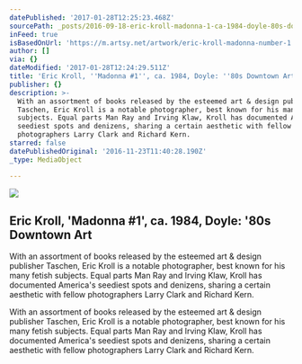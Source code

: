 ```yaml
---
datePublished: '2017-01-28T12:25:23.468Z'
sourcePath: _posts/2016-09-18-eric-kroll-madonna-1-ca-1984-doyle-80s-downtown-art.md
inFeed: true
isBasedOnUrl: 'https://m.artsy.net/artwork/eric-kroll-madonna-number-1'
author: []
via: {}
dateModified: '2017-01-28T12:24:29.511Z'
title: 'Eric Kroll, ''Madonna #1'', ca. 1984, Doyle: ''80s Downtown Art '
publisher: {}
description: >-
  With an assortment of books released by the esteemed art & design publisher
  Taschen, Eric Kroll is a notable photographer, best known for his many fetish
  subjects. Equal parts Man Ray and Irving Klaw, Kroll has documented America's
  seediest spots and denizens, sharing a certain aesthetic with fellow
  photographers Larry Clark and Richard Kern.
starred: false
datePublishedOriginal: '2016-11-23T11:40:28.190Z'
_type: MediaObject

---
```

<article style=""><img src="https://imgflo.herokuapp.com/graph/2b2431f8e7ba7b0/7ae78bb21e3f7a95cc6ea68d814fd509/noop.jpg?input=https%3A%2F%2Fd32dm0rphc51dk.cloudfront.net%2FE_3juiVgMFq9vUrBIeIjHg%2Fnormalized.jpg" /><h1>Eric Kroll, 'Madonna #1', ca. 1984, Doyle: '80s Downtown Art </h1><p>With an assortment of books released by the esteemed art &amp; design publisher Taschen, Eric Kroll is a notable photographer, best known for his many fetish subjects. Equal parts Man Ray and Irving Klaw, Kroll has documented America's seediest spots and denizens, sharing a certain aesthetic with fellow photographers Larry Clark and Richard Kern.</p></article>

With an assortment of books released by the esteemed art & design publisher Taschen, Eric Kroll is a notable photographer, best known for his many fetish subjects. Equal parts Man Ray and Irving Klaw, Kroll has documented America's seediest spots and denizens, sharing a certain aesthetic with fellow photographers Larry Clark and Richard Kern.